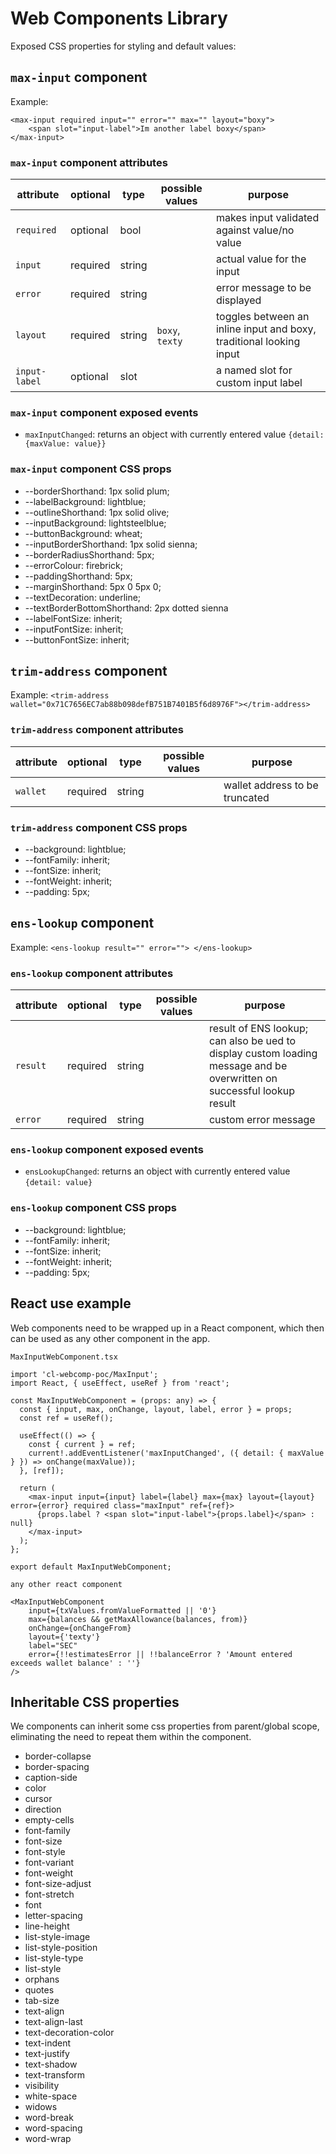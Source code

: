 # Web Components Library

Exposed CSS properties for styling and default values:

## `max-input` component

Example:

```
<max-input required input="" error="" max="" layout="boxy">
    <span slot="input-label">Im another label boxy</span>
</max-input>
```

### `max-input` component attributes

| attribute     | optional | type   | possible values | purpose                                                             |
| ------------- | -------- | ------ | --------------- | ------------------------------------------------------------------- |
| `required`    | optional | bool   |                 | makes input validated against value/no value                        |
| `input`       | required | string |                 | actual value for the input                                          |
| `error`       | required | string |                 | error message to be displayed                                       |
| `layout`      | required | string | `boxy`, `texty` | toggles between an inline input and boxy, traditional looking input |
| `input-label` | optional | slot   |                 | a named slot for custom input label                                 |

### `max-input` component exposed events

- `maxInputChanged`: returns an object with currently entered value `{detail:{maxValue: value}}`

### `max-input` component CSS props

- --borderShorthand: 1px solid plum;
- --labelBackground: lightblue;
- --outlineShorthand: 1px solid olive;
- --inputBackground: lightsteelblue;
- --buttonBackground: wheat;
- --inputBorderShorthand: 1px solid sienna;
- --borderRadiusShorthand: 5px;
- --errorColour: firebrick;
- --paddingShorthand: 5px;
- --marginShorthand: 5px 0 5px 0;
- --textDecoration: underline;
- --textBorderBottomShorthand: 2px dotted sienna
- --labelFontSize: inherit;
- --inputFontSize: inherit;
- --buttonFontSize: inherit;

## `trim-address` component

Example:
`<trim-address wallet="0x71C7656EC7ab88b098defB751B7401B5f6d8976F"></trim-address>`

### `trim-address` component attributes

| attribute | optional | type   | possible values | purpose                        |
| --------- | -------- | ------ | --------------- | ------------------------------ |
| `wallet`  | required | string |                 | wallet address to be truncated |

### `trim-address` component CSS props

- --background: lightblue;
- --fontFamily: inherit;
- --fontSize: inherit;
- --fontWeight: inherit;
- --padding: 5px;

## `ens-lookup` component

Example:
`<ens-lookup result="" error=""> </ens-lookup>`

### `ens-lookup` component attributes

| attribute | optional | type   | possible values | purpose                                                                                                                |
| --------- | -------- | ------ | --------------- | ---------------------------------------------------------------------------------------------------------------------- |
| `result`  | required | string |                 | result of ENS lookup; can also be ued to display custom loading message and be overwritten on successful lookup result |
| `error`   | required | string |                 | custom error message                                                                                                   |

### `ens-lookup` component exposed events

- `ensLookupChanged`: returns an object with currently entered value `{detail: value}`

### `ens-lookup` component CSS props

- --background: lightblue;
- --fontFamily: inherit;
- --fontSize: inherit;
- --fontWeight: inherit;
- --padding: 5px;

## React use example

Web components need to be wrapped up in a React component, which then can be used as any other component in the app.

`MaxInputWebComponent.tsx`

```
import 'cl-webcomp-poc/MaxInput';
import React, { useEffect, useRef } from 'react';

const MaxInputWebComponent = (props: any) => {
  const { input, max, onChange, layout, label, error } = props;
  const ref = useRef();

  useEffect(() => {
    const { current } = ref;
    current!.addEventListener('maxInputChanged', ({ detail: { maxValue } }) => onChange(maxValue));
  }, [ref]);

  return (
    <max-input input={input} label={label} max={max} layout={layout} error={error} required class="maxInput" ref={ref}>
      {props.label ? <span slot="input-label">{props.label}</span> : null}
    </max-input>
  );
};

export default MaxInputWebComponent;
```

`any other react component`

```
<MaxInputWebComponent
    input={txValues.fromValueFormatted || '0'}
    max={balances && getMaxAllowance(balances, from)}
    onChange={onChangeFrom}
    layout={'texty'}
    label="SEC"
    error={!!estimatesError || !!balanceError ? 'Amount entered exceeds wallet balance' : ''}
/>
```

## Inheritable CSS properties

We components can inherit some css properties from parent/global scope, eliminating the need to repeat them within the component.

- border-collapse
- border-spacing
- caption-side
- color
- cursor
- direction
- empty-cells
- font-family
- font-size
- font-style
- font-variant
- font-weight
- font-size-adjust
- font-stretch
- font
- letter-spacing
- line-height
- list-style-image
- list-style-position
- list-style-type
- list-style
- orphans
- quotes
- tab-size
- text-align
- text-align-last
- text-decoration-color
- text-indent
- text-justify
- text-shadow
- text-transform
- visibility
- white-space
- widows
- word-break
- word-spacing
- word-wrap
